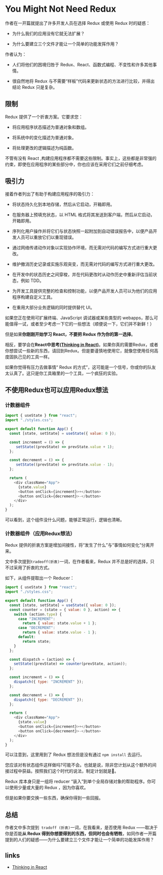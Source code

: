 # You Might Not Need Redux

作者在一开篇就提出了许多开发人员在选择 Redux 或使用 Redux 时的疑惑：

- 为什么我们的应用没有它就无法扩展？

- 为什么要建立三个文件才能让一个简单的功能发挥作用？

作者认为：

- 人们将他们的困境归咎于 Redux、React、函数式编程、不变性和许多其他事情。

- 很自然地将 Redux 与不需要“样板”代码来更新状态的方法进行比较，并得出结论 Redux 只是复杂。
  
## 限制

Redux 提供了一个折衷方案。它要求您：

- 将应用程序状态描述为普通对象和数组。

- 将系统中的变化描述为普通对象。

- 将处理更改的逻辑描述为纯函数。

不管有没有 React ,构建应用程序都不需要这些限制。事实上，这些都是非常强的约束，即使在应用程序的某些部分中，你也应该在采用它们之前仔细考虑。

## 吸引力

接着作者列出了有助于构建应用程序的吸引力：

- 将状态持久化到本地存储，然后从它启动，开箱即用。

- 在服务器上预填充状态，以 HTML 格式将其发送到客户端，然后从它启动，开箱即用。

- 序列化用户操作并将它们与状态快照一起附加到自动错误报告中，以便产品开发人员可以重放它们以重现错误。

- 通过网络传递动作对象以实现协作环境，而无需对代码的编写方式进行重大更改。

- 维护撤消历史记录或实施乐观突变，而无需对代码的编写方式进行重大更改。

- 在开发中的状态历史之间穿梭，并在代码更改时从动作历史中重新评估当前状态，例如 TDD。

- 为开发工具提供完整的检查和控制功能，以便产品开发人员可以为他们的应用程序构建自定义工具。

- 在重用大部分业务逻辑的同时提供替代 UI。

如果您正在使用可扩展终端、JavaScript 调试器或某些类型的 webapps，那么可能值得一试，或者至少考虑一下它的一些想法（顺便说一下，它们并不新鲜！）

但是如果**你刚刚开始学习 React，不要把 Redux 作为你的第一选择**。

相反，要学会在**React中思考[(Thinking in React)](https://reactjs.org/docs/thinking-in-react.html)**。如果你真的需要Redux，或者你想尝试一些新的东西，请回到Redux。但是要谨慎地使用它，就像您使用任何高度固执己见的工具一样。

如果你觉得有压力去做事情“ Redux 的方式”，这可能是一个信号，你或你的队友太认真了。这只是你工具箱里的一个工具，一个疯狂的实验。

## 不使用Redux也可以应用Redux想法

### 计数器组件

```javascript
import { useState } from "react";
import "./styles.css";

export default function App() {
  const [state, setState] = useState({ value: 0 });

  const increment = () => {
     setState((prevState) => prevState.value + 1);
  };

  const decrement = () => {
     setState((prevState) => prevState.value - 1);
  };

  return (
    <div className="App">
      {state.value}
      <button onClick={increment}>+</button>
      <button onClick={decrement}>-</button>
    </div>
  );
}
```

可以看到，这个组件没什么问题，能够正常运行，逻辑也清晰。

### 计数器组件（应用Redux想法）

Redux 提供的折衷方案是增加间接性，将“发生了什么”与“事情如何变化”分离开来。

文中多次提到`tradeoff(折衷)`一词，在作者看来，Redux 并不总是好的选择，只不过采用了折衷的方式。

如下，从组件提取出一个 Reducer：
  
```javascript
import { useState } from "react";
import "./styles.css";

export default function App() {
  const [state, setState] = useState({ value: 0 });
  const counter = (state = { value: 0 }, action) => {
    switch (action.type) {
      case "INCREMENT":
        return { value: state.value + 1 };
      case "DECREMENT":
        return { value: state.value - 1 };
      default:
        return state;
    }
  };

  const dispatch = (action) => {
    setState((prevState) => counter(prevState, action));
  };

  const increment = () => {
    dispatch({ type: "INCREMENT" });
  };

  const decrement = () => {
    dispatch({ type: "DECREMENT" });
  };

  return (
    <div className="App">
      {state.value}
      <button onClick={increment}>+</button>
      <button onClick={decrement}>-</button>
    </div>
  );
}
```

可以注意到，这里用到了 Redux 想法但是没有通过 `npm install` 去运行。

您应该对有状态组件这样做吗?可能不会。也就是说，除非您计划从这个额外的间接过程中获益。按照我们这个时代的说法，制定计划就是🔑。

Redux 库本身只是一组将 reducer “装入”到单个全局存储对象的帮助程序。你可以使用少量或大量的 Redux ，因为你喜欢。

但是如果你要交换一些东西，确保你得到一些回报。


## 总结

作者文中多次提到` tradoff (折衷)`一词，在我看来，是否使用 Redux ——取决于你是否能**从 Redux 得到你想要得到的东西，但同时也会有牺牲**，如同作者一开篇提到的人们的疑惑——为什么要建立三个文件才能让一个简单的功能发挥作用？

## links

- [Thinking in React](https://reactjs.org/docs/thinking-in-react.html)

